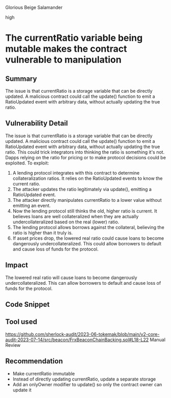 Glorious Beige Salamander

high

# The currentRatio variable being mutable makes the contract vulnerable to manipulation
## Summary
The issue is that currentRatio is a storage variable that can be directly updated. A malicious contract could call the update() function to emit a RatioUpdated event with arbitrary data, without actually updating the true ratio.
## Vulnerability Detail
The issue is that currentRatio is a storage variable that can be directly updated. A malicious contract could call the update() function to emit a RatioUpdated event with arbitrary data, without actually updating the true ratio.
This could trick integrators into thinking the ratio is something it's not. Dapps relying on the ratio for pricing or to make protocol decisions could be exploited.
To exploit:
1. A lending protocol integrates with this contract to determine collateralization ratios. It relies on the RatioUpdated events to know the current ratio.
2. The attacker updates the ratio legitimately via update(), emitting a RatioUpdated event.
3. The attacker directly manipulates currentRatio to a lower value without emitting an event.
4. Now the lending protocol still thinks the old, higher ratio is current. It believes loans are well collateralized when they are actually undercollateralized based on the real (lower) ratio.
5. The lending protocol allows borrows against the collateral, believing the ratio is higher than it truly is.
6. If asset prices drop, the lowered real ratio could cause loans to become dangerously undercollateralized. This could allow borrowers to default and cause loss of funds for the protocol.


## Impact
The lowered real ratio will cause loans to become dangerously undercollateralized. This can allow borrowers to default and cause loss of funds for the protocol.
## Code Snippet

## Tool used
https://github.com/sherlock-audit/2023-06-tokemak/blob/main/v2-core-audit-2023-07-14/src/beacon/FrxBeaconChainBacking.sol#L18-L22
Manual Review

## Recommendation 

- Make currentRatio immutable
- Instead of directly updating currentRatio, update a separate storage 
- Add an onlyOwner modifier to update() so only the contract owner can update it